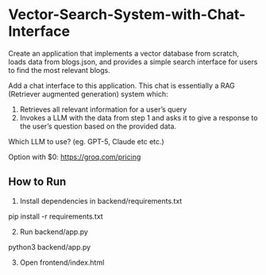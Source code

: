 # Vector-Search-System-with-Chat-Interface

Create an application that implements a vector database from scratch, loads data from blogs.json, and provides a simple search interface for users to find the most relevant blogs.

Add a chat interface to this application. This chat is essentially a RAG (Retriever augmented generation) system which:

  1. Retrieves all relevant information for a user’s query
  2. Invokes a LLM with the data from step 1 and asks it to give a response to the user’s question based on the provided data.

Which LLM to use? (eg. GPT-5, Claude etc etc.)

Option with $0: https://groq.com/pricing


## How to Run

1. Install dependencies in backend/requirements.txt

  pip install -r requirements.txt

2. Run backend/app.py

  python3 backend/app.py

3. Open frontend/index.html

